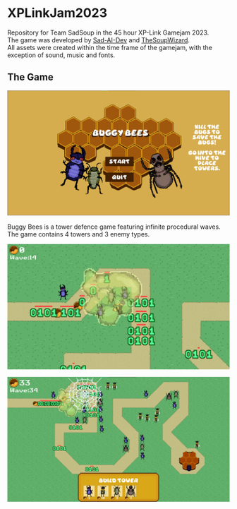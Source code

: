 # XPLinkJam2023
Repository for Team SadSoup in the 45 hour XP-Link Gamejam 2023.  
The game was developed by [Sad-AI-Dev](https://github.com/Sad-AI-dev) and [TheSoupWizard](https://github.com/TheSoupWizard).  
All assets were created within the time frame of the gamejam, with the exception of sound, music and fonts.

## The Game
![Main Menu image](ReadMeImages/MainMenu.png?raw=true)


Buggy Bees is a tower defence game featuring infinite procedural waves.  
The game contains 4 towers and 3 enemy types.


![Gameplay image 1](ReadMeImages/Gameplay1.png?raw=true)


![Gameplay image 2](ReadMeImages/Gameplay2.png?raw=true)